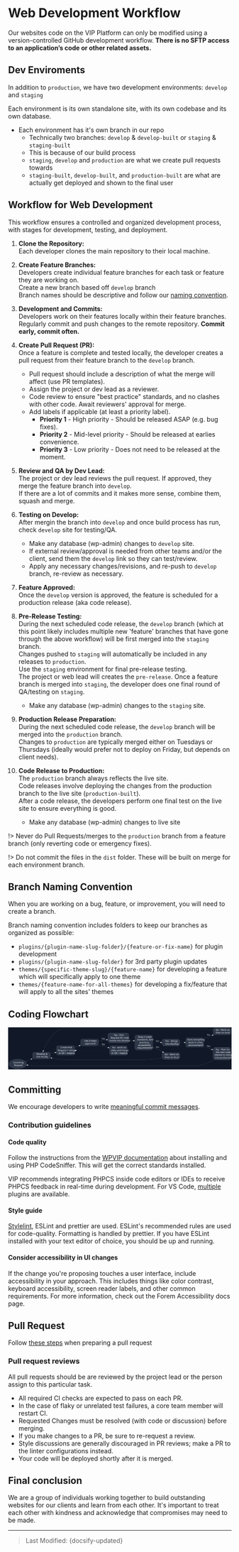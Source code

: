 # Web Development Workflow

Our websites code on the VIP Platform can only be modified using a version-controlled GitHub development workflow. **There is no SFTP access to an application’s code or other related assets.**

## Dev Enviroments

In addition to `production`, we have two development environments: `develop` and `staging`

Each environment is its own standalone site, with its own codebase and its own database.

- Each environment has it's own branch in our repo
  - Technically two branches: `develop` & `develop-built` or `staging` & `staging-built`
  - This is because of our build process
  - `staging`, `develop` and `production` are what we create pull requests towards
  - `staging-built`, `develop-built`, and `production-built` are what are actually get deployed and shown to the final user

## Workflow for Web Development

This workflow ensures a controlled and organized development process, with stages for development, testing, and deployment.

1. **Clone the Repository:**  
   Each developer clones the main repository to their local machine.

2. **Create Feature Branches:**  
   Developers create individual feature branches for each task or feature they are working on.  
   Create a new branch based off `develop` branch  
   Branch names should be descriptive and follow our [naming convention](local-development/web-dev-workflow?id=branch-naming-convention).

3. **Development and Commits:**  
   Developers work on their features locally within their feature branches.  
   Regularly commit and push changes to the remote repository. **Commit early, commit often.**

4. **Create Pull Request (PR):**  
   Once a feature is complete and tested locally, the developer creates a pull request from their feature branch to the `develop` branch.
   - Pull request should include a description of what the merge will affect (use PR templates).
   - Assign the project or dev lead as a reviewer.
   - Code review to ensure "best practice" standards, and no clashes with other code. Await reviewers' approval for merge.
   - Add labels if applicable (at least a priority label).
     - **Priority 1** - High priority - Should be released ASAP (e.g. bug fixes).
     - **Priority 2** - Mid-level priority - Should be released at earlies convenience.
     - **Priority 3** - Low priority - Does not need to be released at the moment.

5. **Review and QA by Dev Lead:**  
   The project or dev lead reviews the pull request. If approved, they merge the feature branch into `develop`.  
   If there are a lot of commits and it makes more sense, combine them, squash and merge.

6. **Testing on Develop:**  
   After mergin the branch into `develop` and once build process has run, check `develop` site for testing/QA.
   - Make any database (wp-admin) changes to `develop` site.
   - If external review/approval is needed from other teams and/or the client, send them the `develop` link so they can test/review.
   - Apply any necessary changes/revisions, and re-push to `develop` branch, re-review as necessary.

7. **Feature Approved:**  
   Once the `develop` version is approved, the feature is scheduled for a production release (aka code release).

8. **Pre-Release Testing:**  
   During the next scheduled code release, the `develop` branch (which at this point likely includes multiple new 'feature' branches that have gone through the above workflow) will be first merged into the `staging` branch.  
   Changes pushed to `staging` will automatically be included in any releases to `production`.  
   Use the `staging` environment for final pre-release testing.  
   The project or web lead will creates the `pre-release`. Once a feature branch is merged into `staging`, the developer does one final round of QA/testing on `staging`.  
   - Make any database (wp-admin) changes to the `staging` site.

9. **Production Release Preparation:**  
   During the next scheduled code release, the `develop` branch will be merged into the `production` branch.  
   Changes to `production` are typically merged either on Tuesdays or Thursdays (ideally would prefer not to deploy on Friday, but depends on client needs).

10. **Code Release to Production:**  
   The `production` branch always reflects the live site.  
   Code releases involve deploying the changes from the production branch to the live site (`production-built`).  
   After a code release, the developers perform one final test on the live site to ensure everything is good.  
      - Make any database (wp-admin) changes to live site  

!> Never do Pull Requests/merges to the `production` branch from a feature branch (only reverting code or emergency fixes).

!> Do not commit the files in the `dist` folder. These will be built on merge for each environment branch.

## Branch Naming Convention

When you are working on a bug, feature, or improvement, you will need to create a branch.

Branch naming convention includes folders to keep our branches as organized as possible:

- `plugins/{plugin-name-slug-folder}/{feature-or-fix-name}` for plugin development
- `plugins/{plugin-name-slug-folder}` for 3rd party plugin updates
- `themes/{specific-theme-slug}/{feature-name}` for developing a feature which will specifically apply to one theme
- `themes/{feature-name-for-all-themes}` for developing a fix/feature that will apply to all the sites' themes

## Coding Flowchart

![Web Dev Workflow](./_images/../../_images/web-dev-workflow.svg)

## Committing

We encourage developers to write [meaningful commit messages](https://www.freecodecamp.org/news/how-to-write-better-git-commit-messages/).

### Contribution guidelines

#### Code quality

Follow the instructions from the [WPVIP documentation](https://docs.wpvip.com/how-tos/php_codesniffer/) about installing and using PHP CodeSniffer. This will get the correct standards installed.

VIP recommends integrating PHPCS inside code editors or IDEs to receive PHPCS feedback in real-time during development. For VS Code, [multiple](https://marketplace.visualstudio.com/search?term=phpcs&target=VSCode&category=All%20categories&sortBy=Relevance) plugins are available.

#### Style guide

[Stylelint](https://stylelint.io/), ESLint and prettier are used. ESLint's recommended rules are used for code-quality. Formatting is handled by prettier. If you have ESLint installed with your text editor of choice, you should be up and running.

#### Consider accessibility in UI changes

If the change you're proposing touches a user interface, include accessibility in your approach. This includes things like color contrast, keyboard accessibility, screen reader labels, and other common requirements. For more information, check out the Forem Accessibility docs page.

## Pull Request

Follow [these steps](local-development/preparing-pr.md) when preparing a pull request

### Pull request reviews

All pull requests should be are reviewed by the project lead or the person assign to this particular task.

- All required CI checks are expected to pass on each PR.
- In the case of flaky or unrelated test failures, a core team member will restart CI.
- Requested Changes must be resolved (with code or discussion) before merging.
- If you make changes to a PR, be sure to re-request a review.
- Style discussions are generally discouraged in PR reviews; make a PR to the linter configurations instead.
- Your code will be deployed shortly after it is merged.

## Final conclusion

We are a group of individuals working together to build outstanding websites for our clients and learn from each other. It's important to treat each other with kindness and acknowledge that compromises may need to be made.

----------------------------------------------------------------------

> Last Modified: {docsify-updated}
